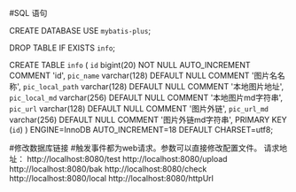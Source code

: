 #SQL 语句

CREATE DATABASE 
USE `mybatis-plus`;

DROP TABLE IF EXISTS `info`;

CREATE TABLE `info` (
  `id` bigint(20) NOT NULL AUTO_INCREMENT COMMENT 'id',
  `pic_name` varchar(128) DEFAULT NULL COMMENT '图片名名称',
  `pic_local_path` varchar(128) DEFAULT NULL COMMENT '本地图片地址',
  `pic_local_md` varchar(256) DEFAULT NULL COMMENT '本地图片md字符串',
  `pic_url` varchar(128) DEFAULT NULL COMMENT '图片外链',
  `pic_url_md` varchar(256) DEFAULT NULL COMMENT '图片外链md字符串',
  PRIMARY KEY (`id`)
) ENGINE=InnoDB AUTO_INCREMENT=18 DEFAULT CHARSET=utf8;

#修改数据库链接
#触发事件都为web请求。参数可以直接修改配置文件。
请求地址：
http://localhost:8080/test
http://localhost:8080/upload
http://localhost:8080/bak
http://localhost:8080/check
http://localhost:8080/local
http://localhost:8080/httpUrl
